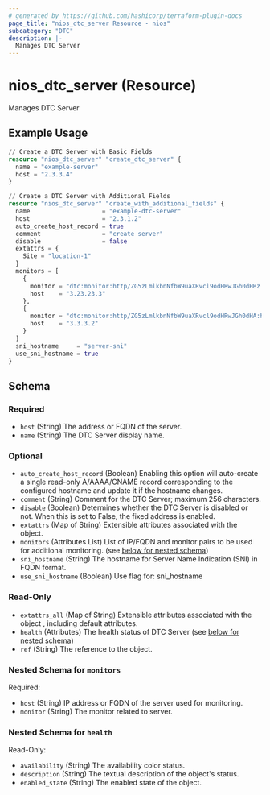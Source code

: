 ```yaml
---
# generated by https://github.com/hashicorp/terraform-plugin-docs
page_title: "nios_dtc_server Resource - nios"
subcategory: "DTC"
description: |-
  Manages DTC Server
---
```


# nios_dtc_server (Resource)

Manages DTC Server

## Example Usage

```terraform
// Create a DTC Server with Basic Fields
resource "nios_dtc_server" "create_dtc_server" {
  name = "example-server"
  host = "2.3.3.4"
}

// Create a DTC Server with Additional Fields
resource "nios_dtc_server" "create_with_additional_fields" {
  name                    = "example-dtc-server"
  host                    = "2.3.1.2"
  auto_create_host_record = true
  comment                 = "create server"
  disable                 = false
  extattrs = {
    Site = "location-1"
  }
  monitors = [
    {
      monitor = "dtc:monitor:http/ZG5zLmlkbnNfbW9uaXRvcl9odHRwJGh0dHBz:https"
      host    = "3.23.23.3"
    },
    {
      monitor = "dtc:monitor:http/ZG5zLmlkbnNfbW9uaXRvcl9odHRwJGh0dHA:http"
      host    = "3.3.3.2"
    }
  ]
  sni_hostname     = "server-sni"
  use_sni_hostname = true
}
```

<!-- schema generated by tfplugindocs -->
## Schema

### Required

- `host` (String) The address or FQDN of the server.
- `name` (String) The DTC Server display name.

### Optional

- `auto_create_host_record` (Boolean) Enabling this option will auto-create a single read-only A/AAAA/CNAME record corresponding to the configured hostname and update it if the hostname changes.
- `comment` (String) Comment for the DTC Server; maximum 256 characters.
- `disable` (Boolean) Determines whether the DTC Server is disabled or not. When this is set to False, the fixed address is enabled.
- `extattrs` (Map of String) Extensible attributes associated with the object.
- `monitors` (Attributes List) List of IP/FQDN and monitor pairs to be used for additional monitoring. (see [below for nested schema](#nestedatt--monitors))
- `sni_hostname` (String) The hostname for Server Name Indication (SNI) in FQDN format.
- `use_sni_hostname` (Boolean) Use flag for: sni_hostname

### Read-Only

- `extattrs_all` (Map of String) Extensible attributes associated with the object , including default attributes.
- `health` (Attributes) The health status of DTC Server (see [below for nested schema](#nestedatt--health))
- `ref` (String) The reference to the object.

<a id="nestedatt--monitors"></a>
### Nested Schema for `monitors`

Required:

- `host` (String) IP address or FQDN of the server used for monitoring.
- `monitor` (String) The monitor related to server.


<a id="nestedatt--health"></a>
### Nested Schema for `health`

Read-Only:

- `availability` (String) The availability color status.
- `description` (String) The textual description of the object's status.
- `enabled_state` (String) The enabled state of the object.
